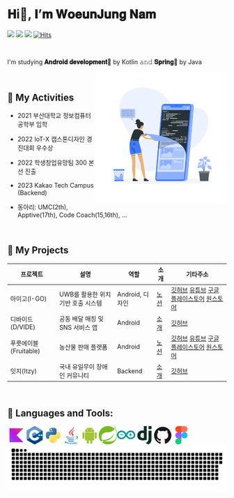 # 𝐇i👋, 𝐈’𝐦 𝐖𝐨𝐞𝐮𝐧𝐉𝐮𝐧𝐠 𝐍𝐚𝐦 
<a href="https://www.instagram.com/1_jeongg/">![](https://img.shields.io/badge/Instagram-D31C46?style=flat-square&logo=Instagram&logoColor=white)</a>
<a href="mailto:leena0912@pusan.ac.kr">![](https://img.shields.io/badge/Gmail-D14836?style=flat-square&logo=Gmail&logoColor=white)</a>
<a href="https://solved.ac/profile/leena0912">[![](http://mazassumnida.wtf/api/mini/generate_badge?boj=leena0912)](https://solved.ac/leena0912)</a>
[![Hits](https://hits.seeyoufarm.com/api/count/incr/badge.svg?url=https%3A%2F%2Fgithub.com%2F1jeongg&count_bg=%2379C83D&title_bg=%23555555&icon=&icon_color=%23E7E7E7&title=hits&edge_flat=false)](https://hits.seeyoufarm.com)

<br>

I'm studying **𝐀𝐧𝐝𝐫𝐨𝐢𝐝 𝐝𝐞𝐯𝐞𝐥𝐨𝐩𝐦𝐞𝐧𝐭🤖** by Kotlin 𝚊𝚗𝚍 **𝐒𝐩𝐫𝐢𝐧𝐠🌸** by Java

<img align="right" alt="IMG" src="https://raw.githubusercontent.com/1jeongg/1jeongg/main/img/android.png" width="300px"/>

<br>

## 👀 My Activities
- 2021 부산대학교 정보컴퓨터공학부 입학

- 2022 IoT-X 캡스톤디자인 경진대회 우수상

- 2022 학생창업유망팀 300 본선 진출

- 2023 Kakao Tech Campus (Backend)

- 동아리: UMC(2th), Apptive(17th), Code Coach(15,16th), ...

<br>

## 📁 My Projects
|프로젝트|설명|역할|소개|기타주소|
|-------|----|---|----|--------|
|아이고(I-GO)|UWB를 활용한 위치기반 호출 시스템|Android, 디자인| [노션](https://unmarred-belief-362.notion.site/IGO-UWB-e0a47b1eebb7448db78db0fefc6d49e6?pvs=4) | [깃허브](https://github.com/igo-organization/igo-Android) [유튜브](https://www.youtube.com/watch?v=-5HdFFgwsoU) [구글플레이스토어](https://play.google.com/store/apps/details?id=com.igoapp.i_go) [원스토어](https://m.onestore.co.kr/mobilepoc/apps/appsDetail.omp?prodId=0000765168) 
|디바이드(D/VIDE)|공동 배달 매칭 및 SNS 서비스 앱|Android| [소개](https://d-vide.vercel.app/) | [깃허브](https://github.com/D-VIDE/D-VIDE_Android)
|푸릇에이블(Fruitable)|농산물 판매 플랫폼|Android| [노션](https://unmarred-belief-362.notion.site/Fruitable-2938753d40af4c8aa6f575e471a6670c?pvs=4)| [깃허브](https://github.com/ApptiveDev/apptive-17th-fruitable-frontend) [유튜브](https://www.youtube.com/watch?v=BSc7iKM321Q) [구글플레이스토어](https://play.google.com/store/apps/details?id=com.fruitable.Fruitable&pli=1) [원스토어](https://m.onestore.co.kr/mobilepoc/apps/appsDetail.omp?prodId=0000766826)
|잇지(Itzy)|국내 유일무이 장애인 커뮤니티|Backend| [소개](https://www.notion.so/Itzy-673c0d662c2b42739400df58c7e6536f?pvs=4) | [깃허브](https://github.com/Itzy300/ItzyServer)


<br>

## 🔨 Languages and Tools:
<a href="https://kotlinlang.org/" target="_blank"> <img align="left" src="https://github.com/devicons/devicon/blob/master/icons/kotlin/kotlin-original.svg" alt="kotlin" height="42px"/> </a> 
<a href="https://cplusplus.com/" target="_blank"> <img align="left" src="https://github.com/devicons/devicon/blob/master/icons/cplusplus/cplusplus-original.svg" alt="cplusplus" height="42px"/> </a> 
<a href="https://www.python.org" target="_blank"><img align="left" alt="Python" height ="42px" src="https://github.com/devicons/devicon/blob/master/icons/python/python-original.svg"></a>
<a href="https://www.java.com/ko/" target="_blank"> <img align="left" src="https://github.com/devicons/devicon/blob/master/icons/java/java-original.svg" alt="java" height="42px"/> </a> 
<a href="https://developer.android.com/?hl=ko" target="_blank"> <img align="left" src="https://github.com/devicons/devicon/blob/master/icons/android/android-original.svg" alt="android" height="42px"/> </a> 
<a href="https://spring.io/" target="_blank"> <img align="left" src="https://github.com/devicons/devicon/blob/master/icons/spring/spring-original.svg" alt="Spring" height="42px"/> </a> 
<a href="https://www.arduino.cc/" target="_blank"><img align="left" alt="Arduino" height ="42px" src="https://github.com/devicons/devicon/blob/master/icons/arduino/arduino-original.svg"></a>
<a href="https://www.djangoproject.com/" target="_blank"> <img align="left" src="https://github.com/devicons/devicon/blob/master/icons/django/django-plain.svg" alt="Django" height="42px"/> </a> 
<a href="https://www.github.com/" target="_blank"><img align="left" alt="Github" height ="42px" src="https://github.com/devicons/devicon/blob/master/icons/github/github-original.svg"></a>
<a href="https://www.figma.com/" target="_blank"><img align="left" alt="Figma" height ="42px" src="https://github.com/devicons/devicon/blob/master/icons/figma/figma-original.svg"></a>

![snake gif](https://github.com/1jeongg/1jeongg/blob/output/github-contribution-grid-snake.svg)
